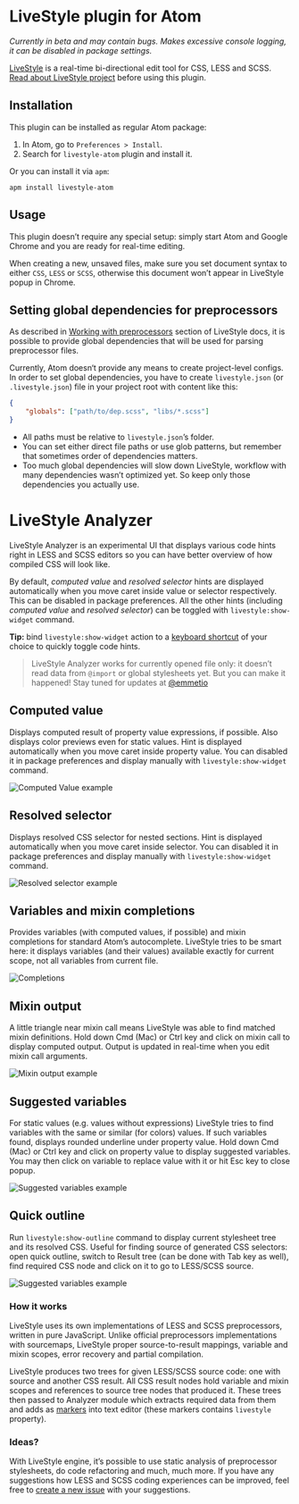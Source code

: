 # LiveStyle plugin for Atom

*Currently in beta and may contain bugs. Makes excessive console logging, it can be disabled in package settings.*

[LiveStyle](http://livestyle.io) is a real-time bi-directional edit tool for CSS, LESS and SCSS. [Read about LiveStyle project](http://livestyle.io/docs/) before using this plugin.

## Installation

This plugin can be installed as regular Atom package:

1. In Atom, go to `Preferences > Install`.
2. Search for `livestyle-atom` plugin and install it.

Or you can install it via `apm`:

`apm install livestyle-atom`

## Usage

This plugin doesn’t require any special setup: simply start Atom and Google Chrome and you are ready for real-time editing.

When creating a new, unsaved files, make sure you set document syntax to either `CSS`, `LESS` or `SCSS`, otherwise this document won’t appear in LiveStyle popup in Chrome.

## Setting global dependencies for preprocessors

As described in [Working with preprocessors](http://livestyle.io/docs/preprocessors/) section of LiveStyle docs, it is possible to provide global dependencies that will be used for parsing preprocessor files.

Currently, Atom doesn‘t provide any means to create project-level configs. In order to set global dependencies, you have to create `livestyle.json` (or `.livestyle.json`) file in your project root with content like this:

```json
{
    "globals": ["path/to/dep.scss", "libs/*.scss"]
}
```

* All paths must be relative to `livestyle.json`’s folder.
* You can set either direct file paths or use glob patterns, but remember that sometimes order of dependencies matters.
* Too much global dependencies will slow down LiveStyle, workflow with many dependencies wasn’t optimized yet. So keep only those dependencies you actually use.

# LiveStyle Analyzer

LiveStyle Analyzer is an experimental UI that displays various code hints right in LESS and SCSS editors so you can have better overview of how compiled CSS will look like.

By default, *computed value* and *resolved selector* hints are displayed automatically when you move caret inside value or selector respectively. This can be disabled in package preferences. All the other hints (including *computed value* and *resolved selector*) can be toggled with `livestyle:show-widget` command.

**Tip:** bind `livestyle:show-widget` action to a [keyboard shortcut](http://flight-manual.atom.io/using-atom/sections/basic-customization/#_customizing_keybindings) of your choice to quickly toggle code hints.

> LiveStyle Analyzer works for currently opened file only: it doesn’t read data from `@import` or global stylesheets yet. But you can make it happened! Stay tuned for updates at [@emmetio](https://twitter.com/emmetio)

## Computed value

Displays computed result of property value expressions, if possible. Also displays color previews even for static values. Hint is displayed automatically when you move caret inside property value. You can disabled it in package preferences and display manually with `livestyle:show-widget` command.

![Computed Value example](https://raw.githubusercontent.com/livestyle/atom/gh-pages/images/computed-value.gif)

## Resolved selector

Displays resolved CSS selector for nested sections. Hint is displayed automatically when you move caret inside selector. You can disabled it in package preferences and display manually with `livestyle:show-widget` command.

![Resolved selector example](https://raw.githubusercontent.com/livestyle/atom/gh-pages/images/selector.gif)

## Variables and mixin completions

Provides variables (with computed values, if possible) and mixin completions for standard Atom’s autocomplete. LiveStyle tries to be smart here: it displays variables (and their values) available exactly for current scope, not all variables from current file.

![Completions](https://raw.githubusercontent.com/livestyle/atom/gh-pages/images/completions.gif)

## Mixin output

A little triangle near mixin call means LiveStyle was able to find matched mixin definitions. Hold down Cmd (Mac) or Ctrl key and click on mixin call to display computed output. Output is updated in real-time when you edit mixin call arguments.

![Mixin output example](https://raw.githubusercontent.com/livestyle/atom/gh-pages/images/mixin%20call.gif)

## Suggested variables

For static values (e.g. values without expressions) LiveStyle tries to find variables with the same or similar (for colors) values. If such variables found, displays rounded underline under property value. Hold down Cmd (Mac) or Ctrl key and click on property value to display suggested variables. You may then click on variable to replace value with it or hit Esc key to close popup.

![Suggested variables example](https://raw.githubusercontent.com/livestyle/atom/gh-pages/images/suggested.gif)

## Quick outline

Run `livestyle:show-outline` command to display current stylesheet tree and its resolved CSS. Useful for finding source of generated CSS selectors: open quick outline, switch to Result tree (can be done with Tab key as well), find required CSS node and click on it to go to LESS/SCSS source.

![Suggested variables example](https://raw.githubusercontent.com/livestyle/atom/gh-pages/images/outline.gif)

### How it works

LiveStyle uses its own implementations of LESS and SCSS preprocessors, written in pure JavaScript. Unlike official preprocessors implementations with sourcemaps, LiveStyle proper source-to-result mappings, variable and mixin scopes, error recovery and partial compilation.

LiveStyle produces two trees for given LESS/SCSS source code: one with source and another CSS result. All CSS result nodes hold variable and mixin scopes and references to source tree nodes that produced it. These trees then passed to Analyzer module which extracts required data from them and adds as [markers](https://atom.io/docs/api/v1.8.0/TextEditorMarker) into text editor (these markers contains `livestyle` property).

### Ideas?

With LiveStyle engine, it’s possible to use static analysis of preprocessor stylesheets, do code refactoring and much, much more. If you have any suggestions how LESS and SCSS coding experiences can be improved, feel free to [create a new issue](https://github.com/livestyle/atom/issues) with your suggestions.
